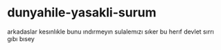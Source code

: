 # dunyahile-yasakli-surum

arkadaslar kesınlıkle bunu ındırmeyın sulalemızı sıker bu herıf devlet sırrı gıbı bısey
